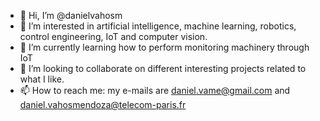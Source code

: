 - 👋 Hi, I’m @danielvahosm
- 👀 I’m interested in artificial intelligence, machine learning, robotics, control engineering, IoT and computer vision.
- 🌱 I’m currently learning how to perform monitoring machinery through IoT 
- 💞️ I’m looking to collaborate on different interesting projects related to what I like. 
- 📫 How to reach me: my e-mails are daniel.vame@gmail.com and daniel.vahosmendoza@telecom-paris.fr

<!---
danielvahosm/danielvahosm is a ✨ special ✨ repository because its `README.md` (this file) appears on your GitHub profile.
You can click the Preview link to take a look at your changes.
--->
